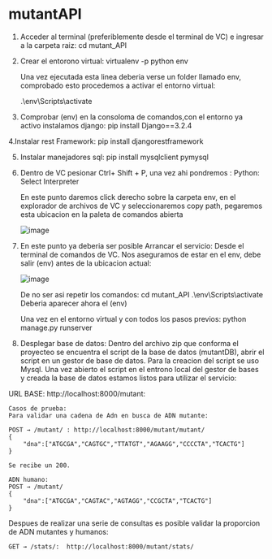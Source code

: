 # mutantAPI

1. Acceder al terminal (preferiblemente desde el terminal de VC) e ingresar a la carpeta raiz:
	cd mutant_API

2. Crear el entorono virtual:
	virtualenv -p python env

 	Una vez ejecutada esta linea deberia verse un folder llamado env, comprobado esto procedemos
	a activar el entorno virtual:
 
	.\env\Scripts\activate 

3. Comprobar (env) en la consoloma de comandos,con el entorno ya activo instalamos django: 
	pip install Django==3.2.4 

4.Instalar rest Framework: 
	pip install djangorestframework

5. Instalar manejadores sql: 
	pip install mysqlclient pymysql

6. Dentro de VC pesionar Ctrl+ Shift + P, una vez ahi pondremos :
	Python: Select Interpreter

	En este punto daremos click derecho sobre la carpeta env, en el explorador de archivos
	de VC y seleccionaremos copy path, pegaremos esta ubicacion en la paleta de comandos abierta
	
	![image](https://user-images.githubusercontent.com/92695542/172210564-6983c795-5369-469a-ba3b-2c22793ba370.png)

	 

7. En este punto ya deberia ser posible Arrancar el servicio:
	Desde el terminal de comandos de VC. Nos aseguramos de estar en el env, debe salir (env) antes de la ubicacion actual:
	
	![image](https://user-images.githubusercontent.com/92695542/172210867-f5589a22-80c0-4221-9ce7-37242a7a77eb.png)
	
	De no ser asi repetir los comandos:
		cd mutant_API
		.\env\Scripts\activate 
	Deberia aparecer ahora el (env)
	
	Una vez en el entorno virtual y con todos los pasos previos:
		python manage.py runserver

8. Desplegar base de datos: 
	Dentro del archivo zip que conforma el proyecteo se encuentra el script de la 
	base de datos (mutantDB), abrir el script en un gestor de base de datos. Para la
	creacion del script se uso Mysql. Una vez abierto el script en el entrono local del
	gestor de bases y creada la base de datos estamos listos para utilizar el servicio:

URL BASE: http://localhost:8000/mutant:
	
	Casos de prueba:
	Para validar una cadena de Adn en busca de ADN mutante:

	POST → /mutant/ : http://localhost:8000/mutant/mutant/
	{ 
		"dna":["ATGCGA","CAGTGC","TTATGT","AGAAGG","CCCCTA","TCACTG"] 
	} 
	
	Se recibe un 200.

	ADN humano: 
	POST → /mutant/
	{
		"dna":["ATGCGA","CAGTAC","AGTAGG","CCGCTA","TCACTG"]
	}
	
Despues de realizar una serie de consultas es posible validar la proporcion de
ADN mutantes y humanos: 

	GET → /stats/:  http://localhost:8000/mutant/stats/
	

